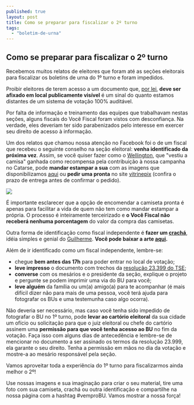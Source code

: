 ```yaml
---
published: true
layout: post
title: Como se preparar para fiscalizar o 2º turno
tags: 
  - "boletim-de-urna"
---
```


## Como se preparar para fiscalizar o 2º turno

Recebemos muitos relatos de eleitores que foram até as seções eleitorais para fiscalizar os boletins de urna do 1º turno e foram impedidos.

Proibir eleitores de terem acesso a um documento que, [por lei](https://bit.ly/bu-obrigatorio), **deve ser afixado em local publicamente visível** é um sinal do quanto estamos distantes de um sistema de votação 100% auditável.

Por falta de informação e treinamento das equipes que trabalhavam nestas seções,  alguns fiscais do Você Fiscal foram vistos com desconfiança. Na verdade, eles deveriam ter sido parabenizados pelo interesse em exercer seu direito de acesso à informação.

Um dos relatos que chamou nossa atenção no Facebook foi o de um fiscal que recebeu o seguinte conselho na seção eleitoral: **venha identificado da próxima vez**. Assim, se você quiser fazer como o [Wellington](https://www.facebook.com/photo.php?fbid=772569649466862&set=a.103307106393123.4273.100001415020485&type=1&theater), que "vestiu a camisa" ganhada como recompensa pela contribuição à nossa campanha no Catarse, pode **mandar estampar a sua** com as imagens que disponibilizamos [aqui](http://bit.ly/vocefiscal-camisetas) ou **pedir uma pronta** no site [vitrinepix](http://www.vitrinepix.com.br/vocefiscal/) (confira o prazo de entrega antes de confirmar o pedido).

![](http://i.imgur.com/NUl6ZKV.png)

É importante esclarecer que a opção de encomendar a camiseta pronta é apenas para facilitar a vida de quem não tem como mandar estampar a própria. O processo é inteiramente terceirizado e **o Você Fiscal não receberá nenhuma porcentagem** do valor da compra das camisetas.

Outra forma de identificação como fiscal independente é **fazer um [crachá](https://bit.ly/vocefiscal-cracha)**, idéia simples e genial do [Guilherme](https://www.facebook.com/video.php?v=696197140465230&set=vb.100002248529100&type=2&theater). **Você pode baixar a arte [aqui](https://bit.ly/vocefiscal-cracha).**

Além de ir identificado como um fiscal independente, lembre-se:
- chegue **bem antes das 17h** para poder entrar no local de votação;
- **leve impresso** o documento com trechos da [resolução 23.399 do TSE](https://bit.ly/bu-obrigatorio);
- **converse** com os mesários e o presidente da seção, explique o projeto e pergunte se podem imprimir uma via do BU para você;
- **leve alguém** da família ou um(a) amigo(a) para te acompanhar (é mais difícil dizer não para mais de uma pessoa, você terá ajuda para fotografar os BUs e uma testemunha caso algo ocorra).

Não deveria ser necessário, mas caso você tenha sido impedido de fotografar o BU no 1º turno, pode **levar ao cartório eleitoral** da sua cidade um ofício ou solicitação para que o juiz eleitoral ou chefe do cartório assinem uma **permissão para que você tenha acesso ao BU** no fim da votação. Faça isso com alguns dias de antecedência e lembre-se de mencionar no documento a ser assinado os termos da resolução 23.999, ela garante o seu direito. Tenha a permissão em mãos no dia da votação e mostre-a ao mesário responsável pela seção.

Vamos aproveitar toda a experiência do 1º turno para fiscalizarmos ainda melhor o 2º!

Use nossas imagens e sua imaginação para criar o seu material, tire uma foto com sua camiseta, crachá ou outra identificação e compartilhe na nossa página com a hashtag #vemproBU.  Vamos mostrar a nossa força!
